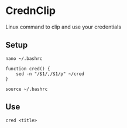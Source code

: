 # CrednClip
Linux command to clip and use your credentials

## Setup
```
nano ~/.bashrc
```

```
function cred() {
    sed -n "/$1/,/$1/p" ~/cred
}
```

```
source ~/.bashrc
```

## Use
```
cred <title>
```


